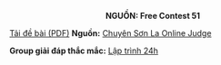 **<center>NGUỒN: Free Contest 51</center>**

[Tải đề bài (PDF)](/statements/2280/LAMP.pdf)
**Nguồn:** [Chuyên Sơn La Online Judge](http://csloj.ddns.net/)

**Group giải đáp thắc mắc:** [Lập trình 24h](https://www.facebook.com/groups/1386904321519984)